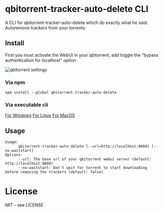 # qbitorrent-tracker-auto-delete CLI

A CLI for qbitorrent-tracker-auto-delete which do exactly what he said. Autoremove trackers from your torrents.

## Install

First you must activate the WebUI in your qbitorrent, add toggle the "bypass authentication for localhost" option

![qbitorrent settings](https://user-images.githubusercontent.com/8771783/169672801-50188e5d-a17c-4302-8f46-6c193dd5da37.png)

### Via npm

```
npm install --global qbitorrent-tracker-auto-delete
```

### Via executable cli

[For Windows](https://github.com/avallete/qbitorrent-tracker-auto-delete/raw/master/bin/qbitorrent-tracker-auto-delete-win.exe)
[For Linux](https://github.com/avallete/qbitorrent-tracker-auto-delete/raw/master/bin/qbitorrent-tracker-auto-delete-linux.exe)
[For MacOS](https://github.com/avallete/qbitorrent-tracker-auto-delete/raw/master/bin/qbitorrent-tracker-auto-delete-macos.exe)

## Usage

```
Usage:
      qbitorrent-tracker-auto-delete [--url=http://localhost:8080] [--no-waitstart]
Options:
      --url: The base url of your qbitorrent webui server (default: http://localhost:8080)
      --no-waitstart: Don't wait for torrent to start downloading before removing the trackers (default: false)
```

# License

MIT - see LICENSE

